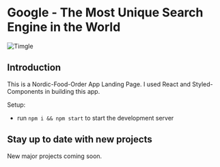 # Google - The Most Unique Search Engine in the World

![Timgle]()

## Introduction
 This is a Nordic-Food-Order App Landing Page. I used React and Styled-Components in building this app.

Setup:
- run ```npm i && npm start``` to start the development server

## Stay up to date with new projects
New major projects coming soon.
